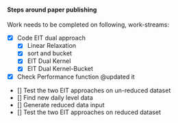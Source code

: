 #### Steps around paper publishing

Work needs to be completed on following, work-streams:

- [x] Code EIT dual approach
  - [x] Linear Relaxation
  - [x] sort and bucket
  - [x] EIT Dual Kernel
  - [x] EIT Dual Kernel-Bucket
- [x] Check Performance function @updated it
- [] Test the two EIT approaches on un-reduced dataset
- [] Find new daily level data
- [] Generate reduced data input
- [] Test the two EIT approaches on reduced dataset

